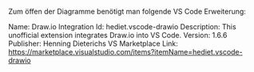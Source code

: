 Zum öffen der Diagramme benötigt man folgende VS Code Erweiterung:

Name: Draw.io Integration
Id: hediet.vscode-drawio
Description: This unofficial extension integrates Draw.io into VS Code.
Version: 1.6.6
Publisher: Henning Dieterichs
VS Marketplace Link: https://marketplace.visualstudio.com/items?itemName=hediet.vscode-drawio
